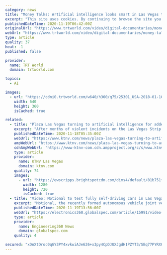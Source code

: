 ```yaml
---
category: news
title: "Money Talks: Artificial intelligence looks smart in Las Vegas tech show"
excerpt: "This site uses cookies. By continuing to browse the site you are agreeing to our use of cookies. Learn more"
publishedDateTime: 2020-11-19T06:42:00Z
originalUrl: "https://www.trtworld.com/video/digital-documentaries/money-talks-artificial-intelligence-looks-smart-in-las-vegas-tech-show/5a5caeac0a65dd34668bbcec"
webUrl: "https://www.trtworld.com/video/digital-documentaries/money-talks-artificial-intelligence-looks-smart-in-las-vegas-tech-show/5a5caeac0a65dd34668bbcec"
type: article
quality: 37
heat: -1
published: false

provider:
  name: TRT World
  domain: trtworld.com

topics:
  - AI

images:
  - url: "https://cdni0.trtworld.com/w640/h360/q75/25301_USA-2018-01-10-CES-tech-show-LA-AP_1516023790183.jpg"
    width: 640
    height: 360
    isCached: true

related:
  - title: "Plaza Las Vegas turning to artificial intelligence for added security"
    excerpt: "After months of violent incidents on the Las Vegas Strip and downtown The Plaza hotel-casino is turning to artificial intelligence."
    publishedDateTime: 2020-11-18T05:35:00Z
    webUrl: "https://www.ktnv.com/news/plaza-las-vegas-turning-to-artificial-intelligence-for-added-security"
    ampWebUrl: "https://www.ktnv.com/news/plaza-las-vegas-turning-to-artificial-intelligence-for-added-security?_amp=true"
    cdnAmpWebUrl: "https://www-ktnv-com.cdn.ampproject.org/c/s/www.ktnv.com/news/plaza-las-vegas-turning-to-artificial-intelligence-for-added-security?_amp=true"
    type: article
    provider:
      name: KTNV Las Vegas
      domain: ktnv.com
    quality: 74
    images:
      - url: "https://ewscripps.brightspotcdn.com/dims4/default/81b751f/2147483647/strip/true/crop/1166x656+0+8/resize/1280x720!/quality/90/?url=http%3A%2F%2Fewscripps-brightspot.s3.amazonaws.com%2F5f%2F79%2F1e0f07ad4f8ba8e43d8c70829010%2Fpatscan.PNG"
        width: 1280
        height: 720
        isCached: true
  - title: "Video: Motional to test fully self-driving cars in Las Vegas"
    excerpt: "Motional, the recently formed autonomous vehicle joint venture of Hyundai Motor Group and Aptiv, has been granted permission to remove the drivers from its vehicles for testing in Las Vegas. In August,"
    publishedDateTime: 2020-11-19T13:56:00Z
    webUrl: "https://electronics360.globalspec.com/article/15991/video-motional-to-test-fully-self-driving-cars-in-las-vegas"
    type: article
    provider:
      name: Engineering360 News
      domain: globalspec.com
    quality: 4

secured: "xDnXtDroc0qGY3PY4xvkwiAJe626+x3py4CpDJUXJgdH1PZYT3/SBq77PYRX0OTKjHeHKtk/qypa1mlw8FlCxQdd21EKzuRl2Hy86mgjuC3iFcAKyb5DPbMGEv5c4aQoCh4BPG0TYjOV4TsWgzTOVkMky9YwHYDkaSQ441sLnfvBDyH/5i7P/Na4d26IFGK4kJcVpvw1UcXF7ePNqnhqBdE2arW+WLurVHS1T1FCZbgvc/b90h6SERcGfREyWkJD9ftZZnyoI4rz12At3v3bJ4AX5F4YGO9EZHXRPz5hFq+q80F+1QWq940KVq0gQDEQO6Ep2aeQ7Tel5qnvpqug319ibRuH8AY5ngKd01icy7E=;Q0TlHpCwOsP3Bc8H/9/KRg=="
---
```


